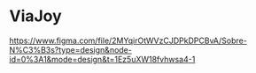 # ViaJoy
https://www.figma.com/file/2MYqirOtWVzCJDPkDPCBvA/Sobre-N%C3%B3s?type=design&node-id=0%3A1&mode=design&t=1Ez5uXW18fvhwsa4-1
